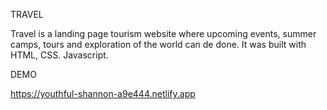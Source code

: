 TRAVEL

Travel is a landing page tourism website where upcoming events, summer camps, tours and exploration of the world can de done. It was built with HTML, CSS. Javascript.

DEMO

 https://youthful-shannon-a9e444.netlify.app
